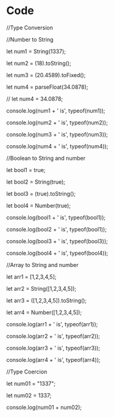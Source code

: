 # Code

//Type Conversion

//Number to String

let num1 = String(1337);

let num2 = (18).toString();

let num3 = (20.4589).toFixed();

let num4 = parseFloat(34.0878);

// let num4 = 34.0878;

console.log(num1 + ' is', typeof(num1));

console.log(num2 + ' is', typeof(num2));

console.log(num3 + ' is', typeof(num3));

console.log(num4 + ' is', typeof(num4));

//Boolean to String and number

let bool1 = true;

let bool2 = String(true);

let bool3 = (true).toString();

let bool4 = Number(true);

console.log(bool1 + ' is', typeof(bool1));

console.log(bool2 + ' is', typeof(bool1));

console.log(bool3 + ' is', typeof(bool3));

console.log(bool4 + ' is', typeof(bool4));

//Array to String and number

let arr1 = [1,2,3,4,5];

let arr2 = String([1,2,3,4,5]);

let arr3 = ([1,2,3,4,5]).toString();

let arr4 = Number([1,2,3,4,5]);

console.log(arr1 + ' is', typeof(arr1));

console.log(arr2 + ' is', typeof(arr2));

console.log(arr3 + ' is', typeof(arr3));

console.log(arr4 + ' is', typeof(arr4));

//Type Coercion

let num01 = "1337";

let num02 = 1337;

console.log(num01 + num02);